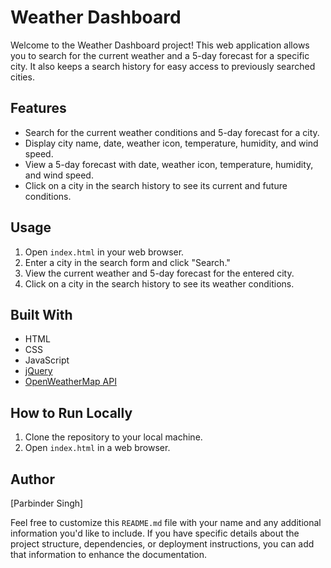 # Weather Dashboard

Welcome to the Weather Dashboard project! This web application allows you to search for the current weather and a 5-day forecast for a specific city. It also keeps a search history for easy access to previously searched cities.

## Features

- Search for the current weather conditions and 5-day forecast for a city.
- Display city name, date, weather icon, temperature, humidity, and wind speed.
- View a 5-day forecast with date, weather icon, temperature, humidity, and wind speed.
- Click on a city in the search history to see its current and future conditions.

## Usage

1. Open `index.html` in your web browser.
2. Enter a city in the search form and click "Search."
3. View the current weather and 5-day forecast for the entered city.
4. Click on a city in the search history to see its weather conditions.

## Built With

- HTML
- CSS
- JavaScript
- [jQuery](https://jquery.com/)
- [OpenWeatherMap API](https://openweathermap.org/)

## How to Run Locally

1. Clone the repository to your local machine.
2. Open `index.html` in a web browser.

## Author

[Parbinder Singh]

Feel free to customize this `README.md` file with your name and any additional information you'd like to include. If you have specific details about the project structure, dependencies, or deployment instructions, you can add that information to enhance the documentation.
